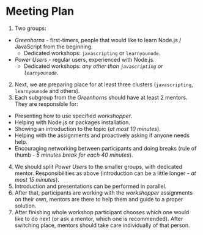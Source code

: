 # Meeting Plan

1. Two groups:
  - *Greenhorns* - first-timers, people that would like to learn Node.js
    / JavaScript from the beginning.
    - Dedicated workshops: `javascripting` or `learnyounode`.
  - *Power Users* - regular users, experienced with Node.js.
    - Dedicated workshops: *any other than `javascripting` or `learnyounode`*.
2. Next, we are preparing place for at least three clusters (`javascripting`, `learnyounode` and others).
3. Each subgroup from the *Greenhorns* should have at least 2 mentors. They are responsible for:
  - Presenting how to use specified *workshopper*.
  - Helping with Node.js or packages installation.
  - Showing an introduction to the topic (*at most 10 minutes*).
  - Helping with the assignments and proactively asking if anyone needs help.
  - Encouraging networking between participants and doing breaks (rule of thumb - *5 minutes break for each 40 minutes*).
4. We should split *Power Users* to the smaller groups, with dedicated mentor. Responsibilities as above (introduction can be a little longer - *at most 15 minutes*).
5. Introduction and presentations can be performed in parallel.
6. After that, participants are working with the *workshopper* assignments on their own, mentors are there to help them and guide to a proper solution.
7. After finishing whole workshop participant chooses which one would like to do next (or ask a mentor, which one is recommended). After switching place, mentors should take care individually of that person.
